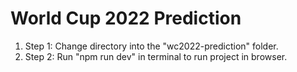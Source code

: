 # World Cup 2022 Prediction

1. Step 1: Change directory into the "wc2022-prediction" folder.
2. Step 2: Run "npm run dev" in terminal to run project in browser.
